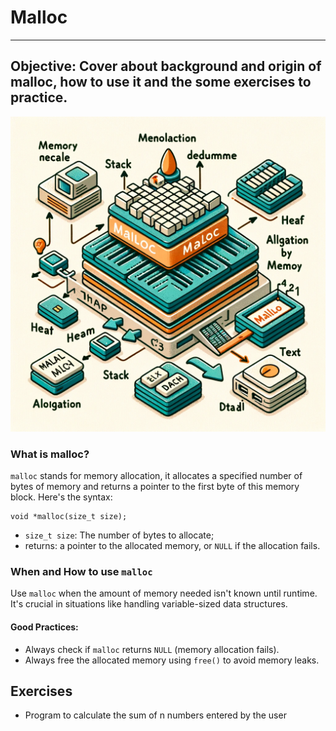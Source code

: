 # Malloc

---

## Objective: Cover about background and origin of malloc, how to use it and the some exercises to practice.

![malloc_image](./images/Malloc_diagram_computer.webp)

### What is malloc?

`malloc` stands for memory allocation, it allocates a specified number of bytes of memory and returns a pointer to the first byte of this memory block. Here's the syntax:

```
void *malloc(size_t size);
```

- `size_t size`: The number of bytes to allocate;
- returns: a pointer to the allocated memory, or `NULL` if the allocation fails.

### When and How to use `malloc`

Use `malloc` when the amount of memory needed isn't known until runtime. It's crucial in situations like handling variable-sized data structures.

#### Good Practices:

- Always check if `malloc` returns `NULL` (memory allocation fails).
- Always free the allocated memory using `free()` to avoid memory leaks.

## Exercises

- Program to calculate the sum of n numbers entered by the user
